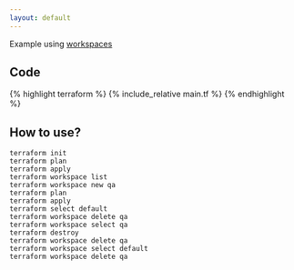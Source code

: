 ```yaml
---
layout: default
---
```


Example using [workspaces](https://www.terraform.io/docs/state/workspaces.html)

## Code

{% highlight terraform %}
{% include_relative main.tf %}
{% endhighlight %}

## How to use?

    terraform init
    terraform plan
    terraform apply
    terraform workspace list
    terraform workspace new qa
    terraform plan
    terraform apply
    terraform select default
    terraform workspace delete qa
    terraform workspace select qa
    terraform destroy
    terraform workspace delete qa
    terraform workspace select default
    terraform workspace delete qa
